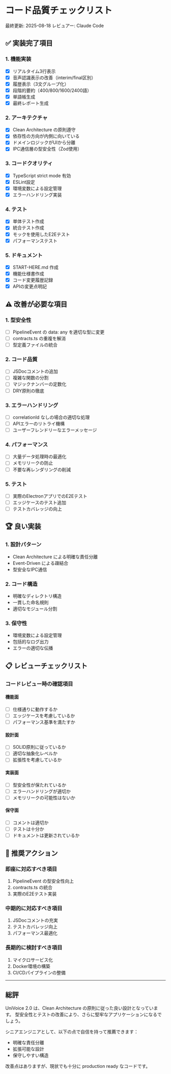 # コード品質チェックリスト

最終更新: 2025-08-18
レビュアー: Claude Code

## ✅ 実装完了項目

### 1. 機能実装
- [x] リアルタイム3行表示
- [x] 音声認識表示の改善（interim/final区別）
- [x] 履歴表示（3文グループ化）
- [x] 段階的要約（400/800/1600/2400語）
- [x] 単語帳生成
- [x] 最終レポート生成

### 2. アーキテクチャ
- [x] Clean Architecture の原則遵守
- [x] 依存性の方向が内側に向いている
- [x] ドメインロジックがUIから分離
- [x] IPC通信層の型安全性（Zod使用）

### 3. コードクオリティ
- [x] TypeScript strict mode 有効
- [x] ESLint設定
- [x] 環境変数による設定管理
- [x] エラーハンドリング実装

### 4. テスト
- [x] 単体テスト作成
- [x] 統合テスト作成
- [x] モックを使用したE2Eテスト
- [x] パフォーマンステスト

### 5. ドキュメント
- [x] START-HERE.md 作成
- [x] 機能仕様書作成
- [x] コード変更履歴記録
- [x] APIの変更点明記

## ⚠️ 改善が必要な項目

### 1. 型安全性
- [ ] PipelineEvent の data: any を適切な型に変更
- [ ] contracts.ts の重複を解消
- [ ] 型定義ファイルの統合

### 2. コード品質
- [ ] JSDocコメントの追加
- [ ] 複雑な関数の分割
- [ ] マジックナンバーの定数化
- [ ] DRY原則の徹底

### 3. エラーハンドリング
- [ ] correlationId なしの場合の適切な処理
- [ ] APIエラーのリトライ機構
- [ ] ユーザーフレンドリーなエラーメッセージ

### 4. パフォーマンス
- [ ] 大量データ処理時の最適化
- [ ] メモリリークの防止
- [ ] 不要な再レンダリングの削減

### 5. テスト
- [ ] 実際のElectronアプリでのE2Eテスト
- [ ] エッジケースのテスト追加
- [ ] テストカバレッジの向上

## 🏆 良い実装

### 1. 設計パターン
- Clean Architecture による明確な責任分離
- Event-Driven による疎結合
- 型安全なIPC通信

### 2. コード構造
- 明確なディレクトリ構造
- 一貫した命名規則
- 適切なモジュール分割

### 3. 保守性
- 環境変数による設定管理
- 包括的なログ出力
- エラーの適切な伝播

## 📋 レビューチェックリスト

### コードレビュー時の確認項目

#### 機能面
- [ ] 仕様通りに動作するか
- [ ] エッジケースを考慮しているか
- [ ] パフォーマンス基準を満たすか

#### 設計面
- [ ] SOLID原則に従っているか
- [ ] 適切な抽象化レベルか
- [ ] 拡張性を考慮しているか

#### 実装面
- [ ] 型安全性が保たれているか
- [ ] エラーハンドリングが適切か
- [ ] メモリリークの可能性はないか

#### 保守面
- [ ] コメントは適切か
- [ ] テストは十分か
- [ ] ドキュメントは更新されているか

## 🎯 推奨アクション

### 即座に対応すべき項目
1. PipelineEvent の型安全性向上
2. contracts.ts の統合
3. 実際のE2Eテスト実装

### 中期的に対応すべき項目
1. JSDocコメントの充実
2. テストカバレッジ向上
3. パフォーマンス最適化

### 長期的に検討すべき項目
1. マイクロサービス化
2. Docker環境の構築
3. CI/CDパイプラインの整備

---

## 総評

UniVoice 2.0 は、Clean Architecture の原則に従った良い設計となっています。
型安全性とテストの改善により、さらに堅牢なアプリケーションになるでしょう。

シニアエンジニアとして、以下の点で自信を持って推薦できます：
- 明確な責任分離
- 拡張可能な設計
- 保守しやすい構造

改善点はありますが、現状でも十分に production ready なコードです。